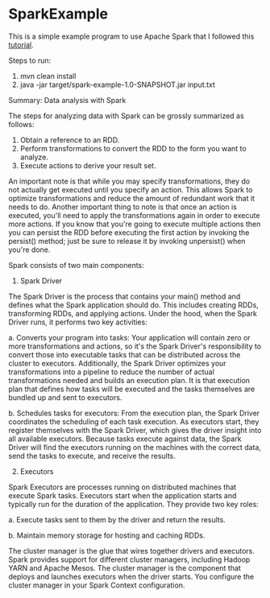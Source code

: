 # SparkExample

This is a simple example program to use Apache Spark that I followed this [tutorial](http://www.javaworld.com/article/2972863/big-data/open-source-java-projects-apache-spark.html).

Steps to run:
1. mvn clean install
2. java -jar target/spark-example-1.0-SNAPSHOT.jar input.txt

Summary: Data analysis with Spark

The steps for analyzing data with Spark can be grossly summarized as follows:
1. Obtain a reference to an RDD.
2. Perform transformations to convert the RDD to the form you want to analyze.
3. Execute actions to derive your result set.

An important note is that while you may specify transformations, they do not actually get executed until you specify an action. 
This allows Spark to optimize transformations and reduce the amount of redundant work that it needs to do. 
Another important thing to note is that once an action is executed, you'll need to apply the transformations again in order to execute more actions. 
If you know that you're going to execute multiple actions then you can persist the RDD before executing the first action by invoking the persist() method; just be sure to release it by invoking unpersist() when you're done.


Spark consists of two main components:

1. Spark Driver

The Spark Driver is the process that contains your main() method and defines what the Spark application should do. 
This includes creating RDDs, transforming RDDs, and applying actions. 
Under the hood, when the Spark Driver runs, it performs two key activities:

a. Converts your program into tasks: Your application will contain zero or more transformations and actions, so it's the Spark Driver's responsibility to convert those into executable tasks that can be distributed across the cluster to executors. Additionally, the Spark Driver optimizes your transformations into a pipeline to reduce the number of actual transformations needed and builds an execution plan. It is that execution plan that defines how tasks will be executed and the tasks themselves are bundled up and sent to executors.

b. Schedules tasks for executors: From the execution plan, the Spark Driver coordinates the scheduling of each task execution. As executors start, they register themselves with the Spark Driver, which gives the driver insight into all available executors. Because tasks execute against data, the Spark Driver will find the executors running on the machines with the correct data, send the tasks to execute, and receive the results.

2. Executors

Spark Executors are processes running on distributed machines that execute Spark tasks. Executors start when the application starts and typically run for the duration of the application. They provide two key roles:

a. Execute tasks sent to them by the driver and return the results.

b. Maintain memory storage for hosting and caching RDDs.

The cluster manager is the glue that wires together drivers and executors. Spark provides support for different cluster managers, including Hadoop YARN and Apache Mesos. The cluster manager is the component that deploys and launches executors when the driver starts. You configure the cluster manager in your Spark Context configuration.